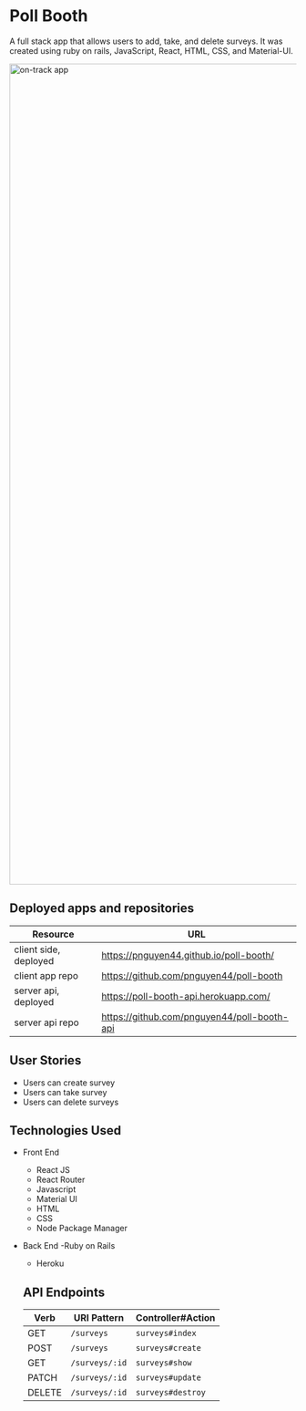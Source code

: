 # Poll Booth
A full stack app that allows users to add, take, and delete surveys. It was created using ruby on rails, JavaScript, React, HTML, CSS, and Material-UI.

<img width="1440" alt="on-track app" src="https://i.imgur.com/TAHEaav.png">

## Deployed apps and repositories
| Resource   | URL            |
|------------|----------------|
| client side, deployed    | https://pnguyen44.github.io/poll-booth/            |
| client app repo   | https://github.com/pnguyen44/poll-booth           |
| server api, deployed | https://poll-booth-api.herokuapp.com/           |
| server api repo  | https://github.com/pnguyen44/poll-booth-api    |


## User Stories
- Users can create survey
- Users can take survey
- Users can delete surveys

## Technologies Used
- Front End
  - React JS
  - React Router
  - Javascript
  - Material UI
  - HTML
  - CSS
  - Node Package Manager

- Back End
  -Ruby on Rails
  - Heroku

  ## API Endpoints
  | Verb   | URI Pattern            | Controller#Action |
  |--------|------------------------|-------------------|
  | GET    | `/surveys`               | `surveys#index`     |
  | POST   | `/surveys`               | `surveys#create`    |
  | GET    | `/surveys/:id`           | `surveys#show`      |
  | PATCH  | `/surveys/:id`           | `surveys#update`    |
  | DELETE | `/surveys/:id`           | `surveys#destroy`   |
